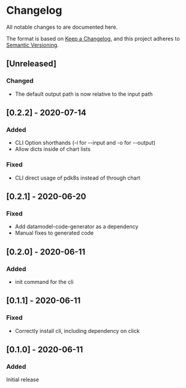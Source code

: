# Changelog
All notable changes to are documented here.

The format is based on [Keep a Changelog](https://keepachangelog.com/en/1.0.0/),
and this project adheres to [Semantic Versioning](https://semver.org/spec/v2.0.0.html).

## [Unreleased]
### Changed
 * The default output path is now relative to the input path


## [0.2.2] - 2020-07-14
### Added

 * CLI Option shorthands (-i for --input and -o for --output)
 * Allow dicts inside of chart lists

### Fixed
 
 * CLI direct usage of pdk8s instead of through chart


## [0.2.1] - 2020-06-20
### Fixed

 * Add datamodel-code-generator as a dependency
 * Manual fixes to generated code


## [0.2.0] - 2020-06-11
### Added

 * init command for the cli


## [0.1.1] - 2020-06-11
### Fixed

 * Correctly install cli, including dependency on click


## [0.1.0] - 2020-06-11
### Added
Initial release